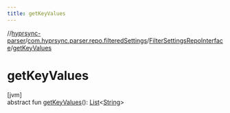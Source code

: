 ```yaml
---
title: getKeyValues
---
```

//[hyprsync-parser](../../../index.html)/[com.hyprsync.parser.repo.filteredSettings](../index.html)/[FilterSettingsRepoInterface](index.html)/[getKeyValues](get-key-values.html)



# getKeyValues



[jvm]\
abstract fun [getKeyValues](get-key-values.html)(): [List](https://kotlinlang.org/api/core/kotlin-stdlib/kotlin.collections/-list/index.html)&lt;[String](https://kotlinlang.org/api/core/kotlin-stdlib/kotlin/-string/index.html)&gt;



